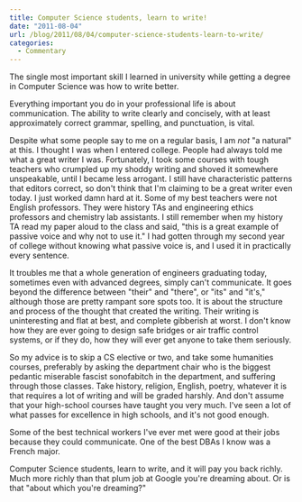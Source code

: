 ```yaml
---
title: Computer Science students, learn to write!
date: "2011-08-04"
url: /blog/2011/08/04/computer-science-students-learn-to-write/
categories:
  - Commentary
---
```

The single most important skill I learned in university while getting a degree in Computer Science was how to write better.

Everything important you do in your professional life is about communication. The ability to write clearly and concisely, with at least approximately correct grammar, spelling, and punctuation, is vital.

Despite what some people say to me on a regular basis, I am *not* "a natural" at this. I thought I was when I entered college. People had always told me what a great writer I was. Fortunately, I took some courses with tough teachers who crumpled up my shoddy writing and shoved it somewhere unspeakable, until I became less arrogant. I still have characteristic patterns that editors correct, so don't think that I'm claiming to be a great writer even today. I just worked damn hard at it. Some of my best teachers were not English professors. They were history TAs and engineering ethics professors and chemistry lab assistants. I still remember when my history TA read my paper aloud to the class and said, "this is a great example of passive voice and why not to use it." I had gotten through my second year of college without knowing what passive voice is, and I used it in practically every sentence.

It troubles me that a whole generation of engineers graduating today, sometimes even with advanced degrees, simply can't communicate. It goes beyond the difference between "their" and "there", or "its" and "it's," although those are pretty rampant sore spots too. It is about the structure and process of the thought that created the writing. Their writing is uninteresting and flat at best, and complete gibberish at worst. I don't know how they are ever going to design safe bridges or air traffic control systems, or if they do, how they will ever get anyone to take them seriously.

So my advice is to skip a CS elective or two, and take some humanities courses, preferably by asking the department chair who is the biggest pedantic miserable fascist sonofabitch in the department, and suffering through those classes. Take history, religion, English, poetry, whatever it is that requires a lot of writing and will be graded harshly. And don't assume that your high-school courses have taught you very much. I've seen a lot of what passes for excellence in high schools, and it's not good enough.

Some of the best technical workers I've ever met were good at their jobs because they could communicate. One of the best DBAs I know was a French major.

Computer Science students, learn to write, and it will pay you back richly. Much more richly than that plum job at Google you're dreaming about. Or is that "about which you're dreaming?"


